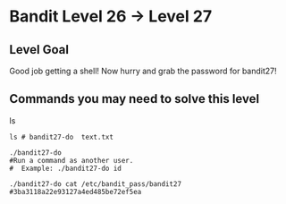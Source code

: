# Bandit Level 26 → Level 27

## Level Goal

Good job getting a shell! Now hurry and grab the password for bandit27!

## Commands you may need to solve this level

ls



```
ls # bandit27-do  text.txt

./bandit27-do
#Run a command as another user.
#  Example: ./bandit27-do id
  
./bandit27-do cat /etc/bandit_pass/bandit27
#3ba3118a22e93127a4ed485be72ef5ea
```

